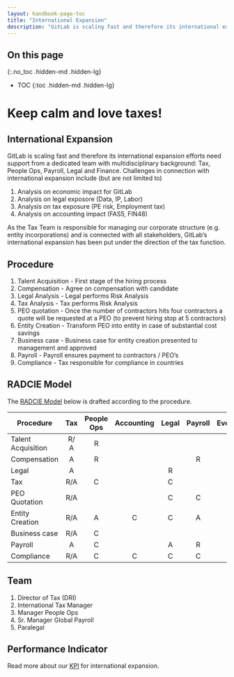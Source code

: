 ```yaml
---
layout: handbook-page-toc
title: "International Expansion"
description: "GitLab is scaling fast and therefore its international expansion efforts need support from a dedicated team with multidisciplinary background."
---
```


## On this page
{:.no_toc .hidden-md .hidden-lg}

- TOC
{:toc .hidden-md .hidden-lg}

# Keep calm and love taxes!

## International Expansion

GitLab is scaling fast and therefore its international expansion efforts need support from a dedicated team with multidisciplinary background: Tax, People Ops, Payroll, Legal and Finance. Challenges in connection with international expansion include (but are not limited to)

1. Analysis on economic impact for GitLab
1. Analysis on legal exposore (Data, IP, Labor)
1. Analysis on tax exposure (PE risk, Employment tax)
1. Analysis on accounting impact (FAS5, FIN48)

As the Tax Team is responsible for managing our corporate structure (e.g. entity incorporations) and is connected with all stakeholders, GitLab’s international expansion has been put under the direction of the tax function.

## Procedure

1. Talent Acquisition - First stage of the hiring process
1. Compensation - Agree on compensation with candidate
1. Legal Analysis - Legal performs Risk Analysis
1. Tax Analysis - Tax performs Risk Analysis
1. PEO quotation - Once the number of contractors hits four contractors a quote will be requested at a PEO (to prevent hiring stop at 5 contractors)
1. Entity Creation - Transform PEO into entity in case of substantial cost savings
1. Business case - Business case for entity creation presented to management and approved
1. Payroll - Payroll ensures payment to contractors / PEO’s
1. Compliance - Tax responsible for compliance in countries

## RADCIE Model

The [RADCIE Model](/handbook/people-group/directly-responsible-individuals/#radcie) below is drafted according to the procedure.

| Procedure       | Tax    | People Ops |  Accounting | Legal | Payroll | Everyone |
|-----------------|:------:|:----------:|:-----------:|:-----:|:-------:|:--------:|
| Talent Acquisition      | R/  A  | R          |             |       |         |     I    |
| Compensation    |  A     | R          |             |       |   R     |     I    |
| Legal           |  A     |            |             |   R   |         |     I    |
| Tax             |  R/A   | C          |             |   C   |         |     I    |
| PEO Quotation   |  R/A   |            |             |   C   |   C     |     I    |
| Entity Creation |  R/A   |     A      |     C       |   C   |   A     |     I    |
| Business case   |  R/A   |     C      |             |       |         |     I    |
| Payroll         |  A     |     C      |             |   A   |   R     |     I    |
| Compliance      |  R/A   |     C      |     C       |   C   |    C    |     I    |

## Team

1. Director of Tax (DRI)
1. International Tax Manager
1. Manager People Ops
1. Sr. Manager Global Payroll
1. Paralegal

## Performance Indicator

Read more about our [KPI](/handbook/tax/performance-indicators/#scalable-employment-solution) for international expansion.
